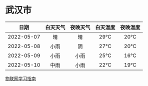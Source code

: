 # 武汉市
|日期|白天天气|夜晚天气|白天温度|夜晚温度|
|:--:|:--:|:--:|:--:|:--:|
|2022-05-07|晴|晴|29℃|20℃|
|2022-05-08|小雨|阴|27℃|20℃|
|2022-05-09|小雨|小雨|25℃|16℃|
|2022-05-10|中雨|小雨|22℃|19℃|
 
[物联网学习指南](http://doc.lziqi.top/IoT)
